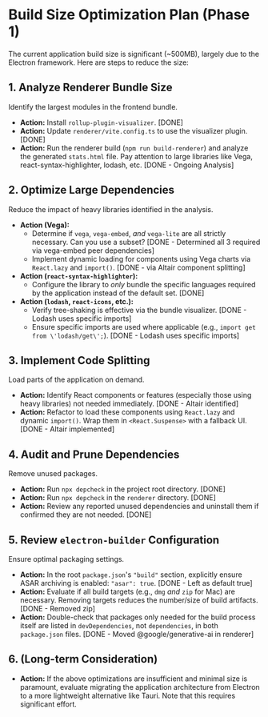 # Build Size Optimization Plan (Phase 1)

The current application build size is significant (~500MB), largely due to the Electron framework. Here are steps to reduce the size:

## 1. Analyze Renderer Bundle Size

Identify the largest modules in the frontend bundle.

- **Action:** Install `rollup-plugin-visualizer`. [DONE]
- **Action:** Update `renderer/vite.config.ts` to use the visualizer plugin. [DONE]
- **Action:** Run the renderer build (`npm run build-renderer`) and analyze the generated `stats.html` file. Pay attention to large libraries like Vega, react-syntax-highlighter, lodash, etc. [DONE - Ongoing Analysis]

## 2. Optimize Large Dependencies

Reduce the impact of heavy libraries identified in the analysis.

- **Action (Vega):**
  - Determine if `vega`, `vega-embed`, _and_ `vega-lite` are all strictly necessary. Can you use a subset? [DONE - Determined all 3 required via vega-embed peer dependencies]
  - Implement dynamic loading for components using Vega charts via `React.lazy` and `import()`. [DONE - via Altair component splitting]
- **Action (`react-syntax-highlighter`):**
  - Configure the library to _only_ bundle the specific languages required by the application instead of the default set. [DONE]
- **Action (`lodash`, `react-icons`, etc.):**
  - Verify tree-shaking is effective via the bundle visualizer. [DONE - Lodash uses specific imports]
  - Ensure specific imports are used where applicable (e.g., `import get from \'lodash/get\';`). [DONE - Lodash uses specific imports]

## 3. Implement Code Splitting

Load parts of the application on demand.

- **Action:** Identify React components or features (especially those using heavy libraries) not needed immediately. [DONE - Altair identified]
- **Action:** Refactor to load these components using `React.lazy` and dynamic `import()`. Wrap them in `<React.Suspense>` with a fallback UI. [DONE - Altair implemented]

## 4. Audit and Prune Dependencies

Remove unused packages.

- **Action:** Run `npx depcheck` in the project root directory. [DONE]
- **Action:** Run `npx depcheck` in the `renderer` directory. [DONE]
- **Action:** Review any reported unused dependencies and uninstall them if confirmed they are not needed. [DONE]

## 5. Review `electron-builder` Configuration

Ensure optimal packaging settings.

- **Action:** In the root `package.json`'s `"build"` section, explicitly ensure ASAR archiving is enabled: `"asar": true`. [DONE - Left as default true]
- **Action:** Evaluate if all build targets (e.g., `dmg` _and_ `zip` for Mac) are necessary. Removing targets reduces the number/size of build artifacts. [DONE - Removed zip]
- **Action:** Double-check that packages only needed for the build process itself are listed in `devDependencies`, not `dependencies`, in both `package.json` files. [DONE - Moved @google/generative-ai in renderer]

## 6. (Long-term Consideration)

- **Action:** If the above optimizations are insufficient and minimal size is paramount, evaluate migrating the application architecture from Electron to a more lightweight alternative like Tauri. Note that this requires significant effort.
